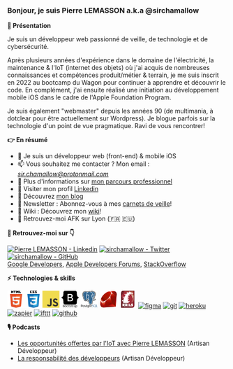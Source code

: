 ### Bonjour, je suis Pierre LEMASSON a.k.a @sirchamallow

**👋 Présentation**

Je suis un développeur web passionné de veille, de technologie et de cybersécurité.

Après plusieurs années d'expérience dans le domaine de l'électricité, la maintenance & l'IoT (internet des objets) où j'ai acquis de nombreuses connaissances et compétences produit/métier & terrain, je me suis inscrit en 2022 au bootcamp du Wagon pour continuer à apprendre et découvrir le code. 
En complément, j'ai ensuite réalisé une initiation au développement mobile iOS dans le cadre de l'Apple Foundation Program.

Je suis également "webmaster" depuis les années 90 (de multimania, à dotclear pour être actuellement sur Wordpress).
Je blogue parfois sur la technologie d'un point de vue pragmatique.
Ravi de vous rencontrer!

**👉 En résumé**

- 🔭 Je suis un développeur web (front-end) & mobile iOS
- 📫 Vous souhaitez me contacter ? Mon email : [*sir.chamallow@protonmail.com*](mailto:sir.chamallow@protonmail.com)
- 💼 Plus d'informations sur [mon parcours professionnel](https://github.com/sirchamallow/profilecv)
- 📄 Visiter mon profil [Linkedin](https://www.linkedin.com/in/pierrelemasson)
- 🔗 Découvrez [mon blog](https://sir.chamallow.com)
- 📨 Newsletter : Abonnez-vous à mes [carnets de veille](https://sirchamallow.substack.com/)!
- 📔 Wiki : Découvrez mon [wiki](https://sirchamallow.gitbook.io/wiki)!
- 📢 Retrouvez-moi AFK sur Lyon (🇫🇷 🇪🇺)

**🤠 Retrouvez-moi sur 👇**

<a href="https://www.linkedin.com/in/pierrelemasson" target="blank"><img src="https://img.shields.io/badge/-Pierre LEMASSON-blue?style=flat-square&logo=Linkedin&logoColor=white&link=https://www.linkedin.com/in/pierrelemasson/" alt="Pierre LEMASSON - Linkedin" /></a> <a href="https://twitter.com/sirchamallow" target="blank"><img src="https://img.shields.io/twitter/follow/sirchamallow?style=social" alt="sirchamallow - Twitter" /></a> <a href="https://github.com/sirchamallow" target="blank"><img src="https://img.shields.io/github/followers/sirchamallow?label=Github&style=social" alt="sirchamallow - GitHub" /></a>
</br>
[Google Developers](g.dev/pierrelemasson), [Apple Developers Forums](https://developer.apple.com/forums/profile/sirchamallow), [StackOverflow](https://stackoverflow.com/users/3868221/sirchamallow)

**⚡ Technologies & skills**

<a href="https://developer.mozilla.org/fr/docs/Learn/HTML/Introduction_to_HTML" target="_blank" rel="noreferrer"><img src="https://raw.githubusercontent.com/devicons/devicon/master/icons/html5/html5-original-wordmark.svg" alt="html5" width="40" height="40"/></a><a href="https://developer.mozilla.org/fr/docs/Learn/CSS/First_steps" target="_blank" rel="noreferrer"><img src="https://raw.githubusercontent.com/devicons/devicon/master/icons/css3/css3-original-wordmark.svg" alt="css3" width="40" height="40"/></a><a href="https://developer.mozilla.org/fr/docs/Learn/JavaScript/First_steps" target="_blank" rel="noreferrer"><img src="https://raw.githubusercontent.com/devicons/devicon/master/icons/javascript/javascript-original.svg" alt="javascript" width="40" height="40"/></a> <a href="https://getbootstrap.com" target="_blank" rel="noreferrer"> <img src="https://raw.githubusercontent.com/devicons/devicon/master/icons/bootstrap/bootstrap-plain-wordmark.svg" alt="bootstrap" width="40" height="40"/></a> <a href="https://www.postgresql.org" target="_blank" rel="noreferrer"> <img src="https://raw.githubusercontent.com/devicons/devicon/master/icons/postgresql/postgresql-original-wordmark.svg" alt="postgresql" width="40" height="40"/></a> <a href="https://www.ruby-lang.org/en/" target="_blank" rel="noreferrer"> <img src="https://raw.githubusercontent.com/devicons/devicon/master/icons/ruby/ruby-original.svg" alt="ruby" width="40" height="40"/></a> <a href="https://rubyonrails.org" target="_blank" rel="noreferrer"> <img src="https://raw.githubusercontent.com/devicons/devicon/master/icons/rails/rails-original-wordmark.svg" alt="rails" width="40" height="40"/></a> <a href="https://www.figma.com" target="_blank" rel="noreferrer"><img src="https://www.vectorlogo.zone/logos/figma/figma-icon.svg" alt="figma" width="40" height="40"/></a> <a href="https://git-scm.com/" target="_blank" rel="noreferrer"> <img src="https://www.vectorlogo.zone/logos/git-scm/git-scm-icon.svg" alt="git" width="40" height="40"/></a> <a href="https://heroku.com" target="_blank" rel="noreferrer"> <img src="https://www.vectorlogo.zone/logos/heroku/heroku-icon.svg" alt="heroku" width="40" height="40"/></a> <a href="https://zapier.com" target="_blank" rel="noreferrer"> <img src="https://www.vectorlogo.zone/logos/zapier/zapier-icon.svg" alt="zapier" width="40" height="40"/></a> <a href="https://ifttt.com/" target="_blank" rel="noreferrer"> <img src="https://www.vectorlogo.zone/logos/ifttt/ifttt-ar21.svg" alt="ifttt" width="40" height="40"/></a> <a href="https://www.github.com" target="_blank" rel="noreferrer"><img src="https://user-images.githubusercontent.com/16926444/140777574-2e28fadc-3a50-4203-b867-c9aa2a4d7e03.png" alt="github" width="0" height="30"/></a>

**🎙️ Podcasts**

 - [Les opportunités offertes par l'IoT avec Pierre LEMASSON](https://podcast.ausha.co/artisan-developpeur/les-opportunites-offertes-par-l-iot-avec-pierre-lemasson) (Artisan Développeur)
- [La responsabilité des développeurs](https://podcast.ausha.co/artisan-developpeur/la-responsabilite-des-developpeurs-avec-pierre-lemasson) (Artisan Développeur)

<!-- **sirchamallow/sirchamallow** is a ✨ _special_ ✨ repository because its `README.md` (this file) appears on your GitHub profile.

